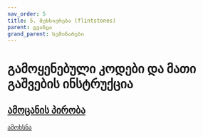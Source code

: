 ```yaml
---
nav_order: 5
title: 5. მეხსიერება (flintstones)
parent: გვანცა
grand_parent: სემინარები
---
```


# გამოყენებული კოდები და მათი გაშვების ინსტრუქცია

## [ამოცანის პირობა](https://freeuni-paradigms.github.io/exercises/memory_flintstones/problem.pdf)
[ამოხსნა](https://freeuni-paradigms.github.io/exercises/memory_flintstones/solution.pdf)
